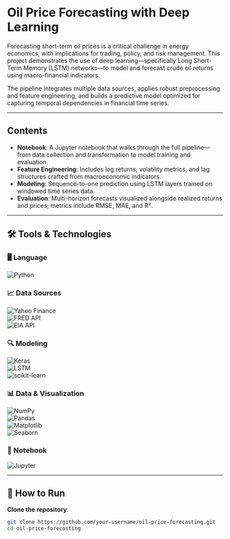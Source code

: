 # Oil Price Forecasting with Deep Learning

Forecasting short-term oil prices is a critical challenge in energy economics, with implications for trading, policy, and risk management. This project demonstrates the use of deep learning—specifically Long Short-Term Memory (LSTM) networks—to model and forecast crude oil returns using macro-financial indicators.

The pipeline integrates multiple data sources, applies robust preprocessing and feature engineering, and builds a predictive model optimized for capturing temporal dependencies in financial time series.

---

## Contents

- **Notebook**: A Jupyter notebook that walks through the full pipeline—from data collection and transformation to model training and evaluation.
- **Feature Engineering**: Includes log returns, volatility metrics, and lag structures crafted from macroeconomic indicators.
- **Modeling**: Sequence-to-one prediction using LSTM layers trained on windowed time series data.
- **Evaluation**: Multi-horizon forecasts visualized alongside realized returns and prices; metrics include RMSE, MAE, and R².

---

## 🛠 Tools & Technologies

### 🖥️ Language  
![Python](https://img.shields.io/badge/Python-3776AB?logo=python&logoColor=white)

### 📈 Data Sources  
![Yahoo Finance](https://img.shields.io/badge/Yahoo%20Finance-6001D2?logo=yahoo&logoColor=white)  
![FRED API](https://img.shields.io/badge/FRED-003057?logo=fred&logoColor=white)  
![EIA API](https://img.shields.io/badge/EIA%20API-005f73?logo=usenergy&logoColor=white)

### 🔍 Modeling  
![Keras](https://img.shields.io/badge/Keras-D00000?logo=keras&logoColor=white)  
![LSTM](https://img.shields.io/badge/LSTM-Recurrent%20Neural%20Network-orange)  
![scikit-learn](https://img.shields.io/badge/scikit--learn-f7931e?logo=scikit-learn&logoColor=white)

### 📊 Data & Visualization  
![NumPy](https://img.shields.io/badge/NumPy-013243?logo=numpy&logoColor=white)  
![Pandas](https://img.shields.io/badge/Pandas-150458?logo=pandas&logoColor=white)  
![Matplotlib](https://img.shields.io/badge/Matplotlib-11557c?logo=matplotlib&logoColor=white)  
![Seaborn](https://img.shields.io/badge/Seaborn-008080?logo=python&logoColor=white)

### 📓 Notebook  
![Jupyter](https://img.shields.io/badge/Jupyter-F37626?logo=jupyter&logoColor=white)

---

## 🚀 How to Run

  **Clone the repository**:
   ```bash
   git clone https://github.com/your-username/oil-price-forecasting.git
   cd oil-price-forecasting
